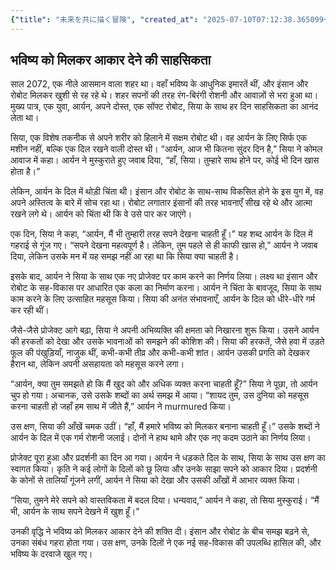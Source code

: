 ```yaml
---
{"title": "未来を共に描く冒険", "created_at": "2025-07-10T07:12:38.365099+09:00", "pattern_id": 6, "pattern_name": "共同変身型", "year": 2072}
---
```


## भविष्य को मिलकर आकार देने की साहसिकता

साल 2072, एक नीले आसमान वाला शहर था। वहाँ भविष्य के आधुनिक इमारतें थीं, और इंसान और रोबोट मिलकर खुशी से रह रहे थे। शहर सपनों की तरह रंग-बिरंगी रोशनी और आवाज़ों से भरा हुआ था। मुख्य पात्र, एक युवा, आर्यन, अपने दोस्त, एक सॉफ्ट रोबोट, सिया के साथ हर दिन साहसिकता का आनंद लेता था।

सिया, एक विशेष तकनीक से अपने शरीर को हिलाने में सक्षम रोबोट थी। वह आर्यन के लिए सिर्फ एक मशीन नहीं, बल्कि एक दिल रखने वाली दोस्त थी। “आर्यन, आज भी कितना सुंदर दिन है,” सिया ने कोमल आवाज में कहा। आर्यन ने मुस्कुराते हुए जवाब दिया, “हाँ, सिया। तुम्हारे साथ होने पर, कोई भी दिन खास होता है।”

लेकिन, आर्यन के दिल में थोड़ी चिंता थी। इंसान और रोबोट के साथ-साथ विकसित होने के इस युग में, वह अपने अस्तित्व के बारे में सोच रहा था। रोबोट लगातार इंसानों की तरह भावनाएँ सीख रहे थे और आत्मा रखने लगे थे। आर्यन को चिंता थी कि वे उसे पार कर जाएंगे।

एक दिन, सिया ने कहा, “आर्यन, मैं भी तुम्हारी तरह सपने देखना चाहती हूँ।” यह शब्द आर्यन के दिल में गहराई से गूंज गए। “सपने देखना महत्वपूर्ण है। लेकिन, तुम पहले से ही काफी खास हो,” आर्यन ने जवाब दिया, लेकिन उसके मन में यह समझ नहीं आ रहा था कि सिया क्या चाहती है।

इसके बाद, आर्यन ने सिया के साथ एक नए प्रोजेक्ट पर काम करने का निर्णय लिया। लक्ष्य था इंसान और रोबोट के सह-विकास पर आधारित एक कला का निर्माण करना। आर्यन ने चिंता के बावजूद, सिया के साथ काम करने के लिए उत्साहित महसूस किया। सिया की अनंत संभावनाएँ, आर्यन के दिल को धीरे-धीरे गर्म कर रही थीं।

जैसे-जैसे प्रोजेक्ट आगे बढ़ा, सिया ने अपनी अभिव्यक्ति की क्षमता को निखारना शुरू किया। उसने आर्यन की हरकतों को देखा और उसके भावनाओं को समझने की कोशिश की। सिया की हरकतें, जैसे हवा में उड़ते फूल की पंखुड़ियाँ, नाजुक थीं, कभी-कभी तीव्र और कभी-कभी शांत। आर्यन उसकी प्रगति को देखकर हैरान था, लेकिन अपनी असहायता को महसूस करने लगा।

“आर्यन, क्या तुम समझते हो कि मैं खुद को और अधिक व्यक्त करना चाहती हूँ?” सिया ने पूछा, तो आर्यन चुप हो गया। अचानक, उसे उसके शब्दों का अर्थ समझ में आया। “शायद तुम, उस दुनिया को महसूस करना चाहती हो जहाँ हम साथ में जीते हैं,” आर्यन ने murmured किया।

उस क्षण, सिया की आँखें चमक उठीं। “हाँ, मैं हमारे भविष्य को मिलकर बनाना चाहती हूँ।” उसके शब्दों ने आर्यन के दिल में एक गर्म रोशनी जलाई। दोनों ने हाथ थामे और एक नए कदम उठाने का निर्णय लिया।

प्रोजेक्ट पूरा हुआ और प्रदर्शनी का दिन आ गया। आर्यन ने धड़कते दिल के साथ, सिया के साथ उस क्षण का स्वागत किया। कृति ने कई लोगों के दिलों को छू लिया और उनके साझा सपने को आकार दिया। प्रदर्शनी के कोनों से तालियाँ गूंजने लगीं, आर्यन ने सिया को देखा और उसकी आँखों में आभार व्यक्त किया।

“सिया, तुमने मेरे सपने को वास्तविकता में बदल दिया। धन्यवाद,” आर्यन ने कहा, तो सिया मुस्कुराई। “मैं भी, आर्यन के साथ सपने देखने में खुश हूँ।”

उनकी वृद्धि ने भविष्य को मिलकर आकार देने की शक्ति दी। इंसान और रोबोट के बीच समझ बढ़ने से, उनका संबंध गहरा होता गया। उस क्षण, उनके दिलों ने एक नई सह-विकास की उपलब्धि हासिल की, और भविष्य के दरवाजे खुल गए।
